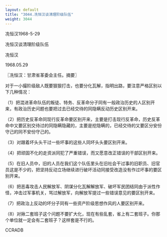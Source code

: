 ```yaml
---
layout: default
title: "3044.冼恒汉谈清理阶级队伍"
weight: 3044
---
```


冼恒汉1968-5-29

冼恒汉谈清理阶级队伍

冼恒汉

1968.05.29

〖冼恒汉：甘肃省革委会主任。摘要〗

对于一小撮阶级敌人既要狠狠打击，也要分化瓦解，指明出路，要注意严格区别以下几种情况：

（1）把混进革命队伍的叛徒、特务、反革命分子同有一般政治历史的人区别开来，有政治历史问题也要把过去已经交待的同隐瞒反动历史区别开来。

（2）把历史反革命同现行反革命要区别开来，主要是打击现行反革命，历史反革命中又要区别交待过的同隐瞒隐藏的，主要是挖隐瞒的，已经交待的又要区分安份守己的同不安份守己的。

（3）对跟着坏头头干过一些坏事的这些人同坏头头要区别开来。

（4）把顽固不化的走资派同犯了严重错误，而又愿意改正错误的干部区别开来。

（5）在旧人员中，旧的人员在我们这个队伍里头在旧社会干过事的旧职员、旧官员这是不少的，把坚持反动立场继续进行破坏活动同接受改造没有作过坏事的要区别开来。

（6）把恶毒攻击人民解放军、阴谋分化瓦解解放军、破坏军民团结同由于派性作怪，冲击过军事机关，骂过解放军，向解放军提过一些错误意见的要区别开来。

（7）把政治上反动的坏分子同有一些资产阶级思想作风的人要区别开来。

（8）对揪二套班子这个问题不要扩大化，现在有些乱套，省上有二套班子。你那个单位就一定会有二套班子？这样套是不行的。

CCRADB

